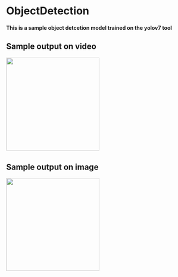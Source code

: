 # ObjectDetection
<h4>This is a sample object detcetion model trained on the yolov7 tool </h4>
<h2>Sample output on video</h2>
<img src = "https://user-images.githubusercontent.com/80143440/229313739-52d60ada-3139-4d46-b616-7e8a3ff450e5.png" height="250" weight="250">&nbsp; &nbsp; &nbsp;
<h2>Sample output on image</h2>
<img src = "https://user-images.githubusercontent.com/80143440/229313764-063eda00-8c52-4bb8-83c2-503b09cb682e.jpg" height="250" weight="250">&nbsp; &nbsp; &nbsp;


